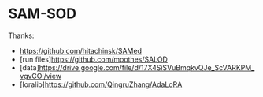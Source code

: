 # SAM-SOD


Thanks:

+ https://github.com/hitachinsk/SAMed
+ [run files]https://github.com/moothes/SALOD
+ [data]https://drive.google.com/file/d/17X4SiSVuBmqkvQJe_ScVARKPM_vgvCOi/view
+ [loralib]https://github.com/QingruZhang/AdaLoRA